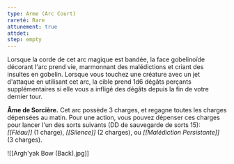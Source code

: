 ```yaml
---
type: Arme (Arc Court)
rareté: Rare
attunement: true
attdet:
step: empty
---
```

Lorsque la corde de cet arc magique est bandée, la face gobelinoïde décorant l'arc prend vie, marmonnant des malédictions et criant des insultes en gobelin. Lorsque vous touchez une créature avec un jet d'attaque en utilisant cet arc, la cible prend 1d6 dégâts perçants supplémentaires si elle vous a infligé des dégâts depuis la fin de votre dernier tour.

**Âme de Sorcière.** Cet arc possède 3 charges, et regagne toutes les charges dépensées au matin. Pour une action, vous pouvez dépenser ces charges pour lancer l'un des sorts suivants (DD de sauvegarde de sorts 15): *[[Fléau]]* (1 charge), *[[Silence]]* (2 charges), ou *[[Malédiction Persistante]]* (3 charges).

![[Argh'yak Bow (Back).jpg]]